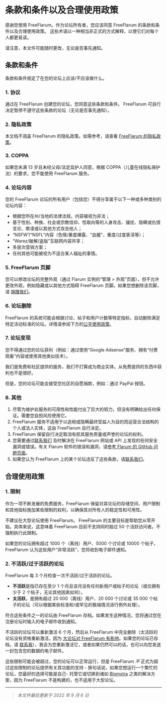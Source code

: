 # 条款和条件以及合理使用政策
感谢您使用 FreeFlarum。作为论坛所有者，您应该同意 FreeFlarum 的条款和条件以及合理使用政策。
这些术语以一种相当非正式的方式解释，以使它们对每个人都更易读。

请注意，本文件可能随时更改，无论是否事先通知。

## 条款和条件

   条款和条件规定了在您的论坛上应该/不应该做什么。

### 1. 协议

   通过在 FreeFlarum 创建您的论坛，您同意这些条款和条件。 FreeFlarum 可自行决定暂停不遵守这些条款的论坛（无论是否事先通知）。

### 2. 隐私政策

   本文档不涵盖 FreeFlarum 的隐私政策。如需参考，请查看 [FreeFlarum 的隐私政策](https://docs.freeflarum.com/zh/法律信息/隐私政策)。

### 3. COPPA

   如果您未满 13 岁且未经父母/法定监护人同意，根据 COPPA（儿童在线隐私保护法）的要求，您不能使用 FreeFlarum 服务。

### 4. 论坛内容

   您的 FreeFlarum 论坛的所有用户（包括您）不得分享属于以下一种或多种类别的论坛内容：

   - 根据您所在州/当地的法律法规，内容被视为非法；
   - 基于性别、种族、社会或宗教信仰、性取向等的人身攻击、骚扰、隐瞒或仇恨言论、欺凌或以其他方式攻击他人；
   - “NSFW”/“NSFL”内容（色情/重度裸露、“血腥”、重度/过度亵渎等）；
   - “Warez/破解/盗版”互联网内容共享；
   - 多层次营销方案；
   - 任何其他可能被视为不适合某人福祉的事情。

### 5. FreeFlarum 页脚

   您可以修改论坛的完整外观（通过 Flarum 实例的“管理 > 外观”页面），但不允许更改外观，例如隐藏或以其他方式阻碍 FreeFlarum 页脚。如果您想删除该页脚，请 [捐赠我们](https://freeflarum.com/donate)。

### 6. 论坛删除

   FreeFlarum 的系统可能会根据讨论、帖子和用户计数等特定指标，自动删除满足特定活动标准的论坛。详情请参阅下方的[公平使用政策](https://docs.freeflarum.com/zh/法律信息/条款和条件以及合理使用政策/#_2)。

### 7. 论坛变现

   您不得通过您的论坛获利（例如：通过使用“Google Adsense”服务、拥有“付费观看”内容或使用其他类似技术）。

   我们是免费和社区提供的服务，我们不打算成为商业实体。从免费提供的东西中获利也不是很好。

   但是，您的论坛可能会接受您社区的自愿捐款，例如：通过 PayPal 按钮。

### 8. 其他

   1. 尽管为维护此服务的可用性和性能付出了巨大的努力，但没有明确给出任何保证。需要您自担风险使用它。
   2. FreeFlarum 服务不适用于以逃税或隐瞒最终受益人为目的而运营合法结构的个人或法人实体，这由 FreeFlarum 自行决定。
   3. FreeFlarum 保留自行决定取消有损其服务质量或声誉的论坛的权利。
   4. 您需要通过[联系我们](https://freeflarum.com/support) 及时解决在 FreeFlarum 网站或 API 上发现的任何安全漏洞或错误。有关 Flarum 软件的错误和漏洞，请[参考 Flarum 的 GitHub 问题页面](https://github.com/flarum/framework/issues)。
   5. 如果您认为 FreeFlarum 上的某个论坛违反了这些条款，请[联系我们](https://freeflarum.com/support)。

## 合理使用政策

### 1. 限制

作为一项不断发展的免费服务，FreeFlarum 保留对其论坛的存储空间、用户限制和其他指标施加某些限制的权利，以确保其对所有人的稳定性和可用性。

不建议在大型论坛使用 FreeFlarum。 FreeFlarum 的主要目标是帮助您从零开始。具体来说，这意味着 FreeFlarum 目前不支持同时超过 50 个活跃访问者。不强制执行此限制。

如果您的论坛拥有超过 1000 个（离线）用户、5000 个讨论或 10000 个帖子，FreeFlarum 认为这些用户“非常活跃”，您将收到电子邮件通知。

### 2. 不活跃/过于活跃的论坛

FreeFlarum 每 3 个月检查一次不活跃/过于活跃的论坛。

- **不活跃**是指已存在至少 1 个月且该月没有任何新用户或帖子的论坛（或仅拥有少于 2 个帖子，无论其他因素如何）。
- **太活跃**，是拥有超过 20 000（离线）用户、20 000 个讨论或 35 000 个帖子的论坛（可以根据某些标准和/或罕见的极端情况进行例外处理）。

符合这些条件之一的论坛由 FreeFlarum 存档。如果发生这种情况，您将通过您在注册论坛时输入的电子邮件收到通知。

不活跃的论坛可以重新激活 6 个月，然后从 FreeFlarum 中完全删除（太活跃的论坛没有资格重新激活，因为 [大论坛对 FreeFlarum 有影响](https://discuss.flarum.org/d/7585/3828)。如果您的论坛已存档，请 [联系我](https://freeflarum.com/support)），我会为您重新激活它，或者如果仍然可以的话，也可以向您发送一封包含您的数据的电子邮件。

这些限制可能会被超过，您的论坛可以正常运行，但是 FreeFlarum *不* 正式为超过这些限制的论坛提供有关其功能的支持 - 换句话说，如果您想运行一个繁忙的论坛，您最好的选择可能是自己- 托管它或切换到诸如 [Blomstra](https://blomstra.net) 之类的解决方案，因为 FreeFlarum 不是构建的，也不适用于大型论坛。

---

> *本文件最后更新于 2022 年 9 月 6 日*
